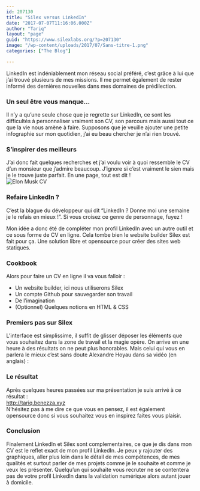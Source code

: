 ```yaml
---
id: 207130
title: "Silex versus LinkedIn"
date: "2017-07-07T11:16:06.000Z"
author: "Tariq"
layout: "page"
guid: "https://www.silexlabs.org/?p=207130"
image: "/wp-content/uploads/2017/07/Sans-titre-1.png"
categories: ["The Blog"]

---
```

LinkedIn est indéniablement mon réseau social préféré, c&#8217;est grâce à lui que j&#8217;ai trouvé plusieurs de mes missions. Il me permet également de rester informé des dernières nouvelles dans mes domaines de prédilection.

### Un seul être vous manque&#8230;

Il n&#8217;y a qu&#8217;une seule chose que je regrette sur LinkedIn, ce sont les difficultés à personnaliser vraiment son CV, son parcours mais aussi tout ce que la vie nous amène à faire. Supposons que je veuille ajouter une petite infographie sur mon quotidien, j&#8217;ai eu beau chercher je n&#8217;ai rien trouvé.

### S&#8217;inspirer des meilleurs

J&#8217;ai donc fait quelques recherches et j&#8217;ai voulu voir à quoi ressemble le CV d&#8217;un monsieur que j&#8217;admire beaucoup. J&#8217;ignore si c&#8217;est vraiment le sien mais je le trouve juste parfait. En une page, tout est dit !  
![Elon Musk CV](http://image-store.slidesharecdn.com/d82d6d54-b6d7-4ba6-acad-549839e9c9c4-original.png) 

### Refaire LinkedIn ?

C&#8217;est la blague du développeur qui dit &#8220;LinkedIn ? Donne moi une semaine je le refais en mieux !&#8221;. Si vous croisez ce genre de personnage, fuyez !  
  
Mon idée a donc été de compléter mon profil LinkedIn avec un autre outil et ce sous forme de CV en ligne. Cela tombe bien le website builder Silex est fait pour ça. Une solution libre et opensource pour créer des sites web statiques.

### Cookbook

Alors pour faire un CV en ligne il va vous falloir :

  * Un website builder, ici nous utiliserons Silex
  * Un compte Github pour sauvegarder son travail
  * De l&#8217;imagination
  * (Optionnel) Quelques notions en HTML & CSS

### Premiers pas sur Silex

L&#8217;interface est simplissime, il suffit de glisser déposer les éléments que vous souhaitez dans la zone de travail et la magie opère. On arrive en une heure à des résultats on ne peut plus honorables. Mais celui qui vous en parlera le mieux c&#8217;est sans doute Alexandre Hoyau dans sa vidéo (en anglais) :  


### Le résultat

Après quelques heures passées sur ma présentation je suis arrivé à ce résultat :  
<a href="http://tariq.benezza.xyz" target="_blank" rel="noopener noreferrer">http://tariq.benezza.xyz</a>  
N&#8217;hésitez pas à me dire ce que vous en pensez, il est également opensource donc si vous souhaitez vous en inspirez faites vous plaisir.

### Conclusion

Finalement LinkedIn et Silex sont complementaires, ce que je dis dans mon CV est le reflet exact de mon profil LinkedIn. Je peux y rajouter des graphiques, aller plus loin dans le détail de mes compétences, de mes qualités et surtout parler de mes projets comme je le souhaite et comme je veux les présenter. Quelqu&#8217;un qui souhaite vous recruter ne se contentera pas de votre profil LinkedIn dans la validation numérique alors autant jouer à domicile.
























